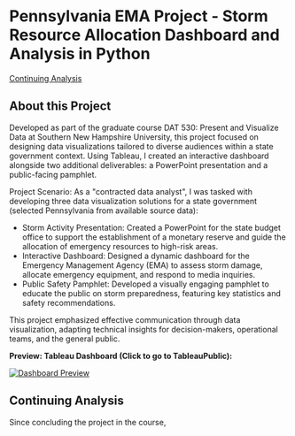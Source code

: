 # Pennsylvania EMA Project - Storm Resource Allocation Dashboard and Analysis in Python 

 [Continuing Analysis](#continuing#analysis) 

## About this Project 

Developed as part of the graduate course DAT 530: Present and Visualize Data at Southern New Hampshire University, this project focused on designing data visualizations tailored to diverse audiences within a state government context. Using Tableau, I created an interactive dashboard alongside two additional deliverables: a PowerPoint presentation and a public-facing pamphlet.

Project Scenario:
As a "contracted data analyst", I was tasked with developing three data visualization solutions for a state government (selected Pennsylvania from available source data):
- Storm Activity Presentation: Created a PowerPoint for the state budget office to support the establishment of a monetary reserve and guide the allocation of emergency resources to high-risk areas.
- Interactive Dashboard: Designed a dynamic dashboard for the Emergency Management Agency (EMA) to assess storm damage, allocate emergency equipment, and respond to media inquiries. 
- Public Safety Pamphlet: Developed a visually engaging pamphlet to educate the public on storm preparedness, featuring key statistics and safety recommendations.

This project emphasized effective communication through data visualization, adapting technical insights for decision-makers, operational teams, and the general public.

**Preview: Tableau Dashboard (Click to go to TableauPublic):**

[![Dashboard Preview](https://public.tableau.com/static/images/St/StormDashboard_17559311714590/Dashboard1/1.png)](https://public.tableau.com/views/StormDashboard_17559311714590/Dashboard1?:language=en-US&:sid=&:redirect=auth&:display_count=n&:origin=viz_share_link)

## Continuing Analysis

Since concluding the project in the course, 


